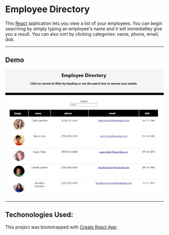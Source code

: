 # Employee Directory

This <a href="https://reactjs.org/"> React</a> application lets you view a list of your employees. You can begin searching by simply typing an employee's name and it will immediatley give you a result. You can also sort by clicking categories: name, phone, email, dob.

---

## Demo
![Employee Directory Screenshot](./src/assets/img/screenshot.JPG)

---

## Techonologies Used:

This project was bootstrapped with [Create React App](https://github.com/facebook/create-react-app).
